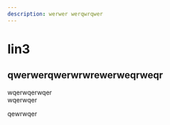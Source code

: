 ```yaml
---
description: werwer werqwrqwer
---
```


# lin3

## qwerwerqwerwrwrewerweqrweqr 

wqerwqerwqer  
wqerwqer

qewrwqer



